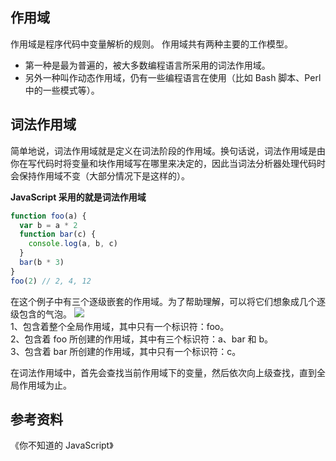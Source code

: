 ## 作用域

作用域是程序代码中变量解析的规则。
作用域共有两种主要的工作模型。

- 第一种是最为普遍的，被大多数编程语言所采用的词法作用域。
- 另外一种叫作动态作用域，仍有一些编程语言在使用（比如 Bash 脚本、Perl 中的一些模式等）。

## 词法作用域

简单地说，词法作用域就是定义在词法阶段的作用域。换句话说，词法作用域是由你在写代码时将变量和块作用域写在哪里来决定的，因此当词法分析器处理代码时会保持作用域不变（大部分情况下是这样的）。

**JavaScript 采用的就是词法作用域**

```js
function foo(a) {
  var b = a * 2
  function bar(c) {
    console.log(a, b, c)
  }
  bar(b * 3)
}
foo(2) // 2, 4, 12
```

在这个例子中有三个逐级嵌套的作用域。为了帮助理解，可以将它们想象成几个逐级包含的气泡。
![](/img/javascript/scope.jpg)  
1、包含着整个全局作用域，其中只有一个标识符：foo。  
2、包含着 foo 所创建的作用域，其中有三个标识符：a、bar 和 b。  
3、包含着 bar 所创建的作用域，其中只有一个标识符：c。

在词法作用域中，首先会查找当前作用域下的变量，然后依次向上级查找，直到全局作用域为止。

## 参考资料

《你不知道的 JavaScript》
